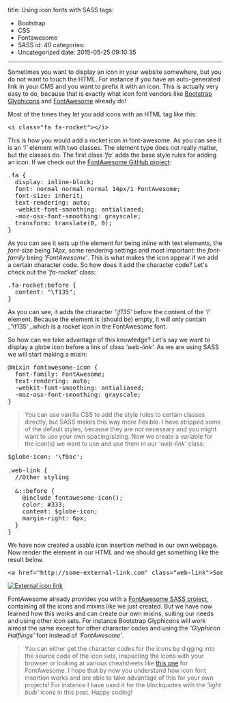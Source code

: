 title: Using icon fonts with SASS
tags:
  - Bootstrap
  - CSS
  - Fontawesome
  - SASS
id: 40
categories:
  - Uncategorized
date: 2015-05-25 09:10:35
---

Sometimes you want to display an icon in your website somewhere, but you do not want to touch the HTML. For instance if you have an auto-generated link in your CMS and you want to prefix it with an icon. This is actually very easy to do, because that is exactly what icon font vendors like [Bootstrap Glyphicons](http://getbootstrap.com/components/) and [FontAwesome](http://fortawesome.github.io/Font-Awesome/) already do!

<!-- more -->

Most of the times they let you add icons with an HTML tag like this:
<pre class="lang:xhtml decode:true">&lt;i class="fa fa-rocket"&gt;&lt;/i&gt;</pre>
This is how you would add a rocket icon in font-awesome. As you can see it is an _'i'_ element with two classes. The element type does not really matter, but the classes do. The first class _'fa'_ adds the base style rules for adding an icon. If we check out the [FontAwesome GitHub project](https://github.com/FortAwesome/Font-Awesome):
<pre class="lang:css decode:true">.fa {
  display: inline-block;
  font: normal normal normal 14px/1 FontAwesome;
  font-size: inherit;
  text-rendering: auto;
  -webkit-font-smoothing: antialiased;
  -moz-osx-font-smoothing: grayscale;
  transform: translate(0, 0);
}</pre>
As you can see it sets up the element for being inline with text elements, the _font-size_ being _14px_, some rendering settings and most important: the _font-family_ being _'FontAwesome'_. This is what makes the icon appear if we add a certain character code. So how does it add the character code? Let's check out the _'fa-rocket'_ class:
<pre class="lang:css decode:true ">.fa-rocket:before {
  content: "\f135";
}</pre>
As you can see, it adds the character _'\f135'_ before the content of the _'i'_ element. Because the element is (should be) empty, it will only contain _'\f135' _which is a rocket icon in the FontAwesome font.

So how can we take advantage of this knowledge? Let's say we want to display a globe icon before a link of class _'web-link'._ As we are using SASS we will start making a mixin:
<pre class="lang:default decode:true">@mixin fontawesome-icon {
  font-family: FontAwesome;
  text-rendering: auto;
  -webkit-font-smoothing: antialiased;
  -moz-osx-font-smoothing: grayscale;
}</pre>
> You can use vanilla CSS to add the style rules to certain classes directly, but SASS makes this way more flexible.
I have stripped some of the default styles, because they are not necessary and you might want to use your own spacing/sizing. Now we create a variable for the icon(s) we want to use and use them in our _'web-link'_ class:
<pre class="lang:sass decode:true">$globe-icon: '\f0ac';

.web-link {
  //Other styling

  &amp;::before {
    @include fontawesome-icon();
    color: #333;
    content: $globe-icon;
    margin-right: 6px;
  }
}</pre>
We have now created a usable icon insertion method in our own webpage. Now render the element in our HTML and we should get something like the result below.
<pre class="lang:xhtml decode:true ">&lt;a href="http://some-external-link.com" class="web-link"&gt;Some external link&lt;/a&gt;</pre>
[![External icon link](http://wecodetheweb.com/wp-content/uploads/2015/05/Schermafbeelding-2015-05-25-om-10.49.34.png)](http://wecodetheweb.com/wp-content/uploads/2015/05/Schermafbeelding-2015-05-25-om-10.49.34.png)

FontAwesome already provides you with a [FontAwesome SASS project](https://github.com/FortAwesome/font-awesome-sass), containing all the icons and mixins like we just created. But we have now learned how this works and can create our own mixins, suiting our needs and using other icon sets. For instance Bootstrap Glyphicons will work almost the same except for other character codes and using the _'Glyphicon Halflings'_ font instead of _'FontAwesome'_.
> You can either get the character codes for the icons by digging into the source code of the icon sets, inspecting the icons with your browser or looking at various cheatsheets like [this one](http://fortawesome.github.io/Font-Awesome/cheatsheet/) for FontAwesome.
I hope that by now you understand how icon font insertion works and are able to take advantage of this for your own projects! For instance I have used it for the blockquotes with the _'light bulb'_ icons in this post. Happy coding!

&nbsp;
